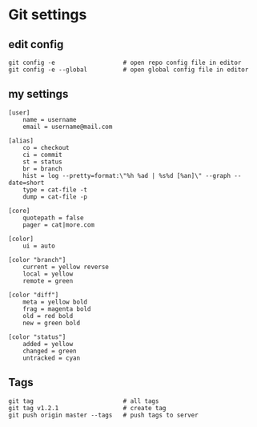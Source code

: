 # Git settings


## edit config

    git config -e                   # open repo config file in editor
    git config -e --global          # open global config file in editor

## my settings

    [user]
        name = username
        email = username@mail.com
    
    [alias]
        co = checkout
        ci = commit
        st = status
        br = branch
        hist = log --pretty=format:\"%h %ad | %s%d [%an]\" --graph --date=short
        type = cat-file -t
        dump = cat-file -p
    
    [core]
        quotepath = false 
        pager = cat|more.com
    
    [color]
        ui = auto
    
    [color "branch"]
        current = yellow reverse
        local = yellow
        remote = green
    
    [color "diff"]
        meta = yellow bold
        frag = magenta bold
        old = red bold
        new = green bold
    
    [color "status"]
        added = yellow
        changed = green
        untracked = cyan


## Tags

    git tag                         # all tags
    git tag v1.2.1                  # create tag
    git push origin master --tags   # push tags to server